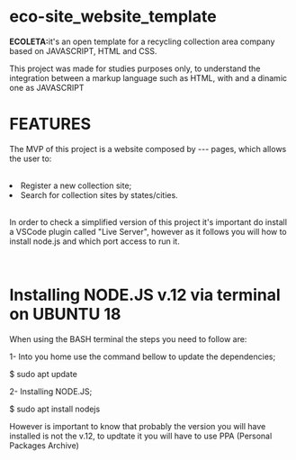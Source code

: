 # eco-site_website_template

<strong>ECOLETA:</strong>it's an open template for a recycling collection area company based on JAVASCRIPT, HTML and CSS.</br>
<p>This project was made for studies purposes only, to understand the integration between a markup language such as HTML, with
and a dinamic one as JAVASCRIPT</p>

<h1>FEATURES</h1>
<p>The MVP of this project is a website composed by --- pages, which allows the user to:</p></br>
<li>Register a new collection site;</li>
<li>Search for collection sites by states/cities.</li></br>

<p>In order to check a simplified version of this project it's important do install a VSCode plugin called "Live Server", however as it follows you will
how to install node.js and which port access to run it.</p></br>

<h1>Installing NODE.JS v.12 via terminal on UBUNTU 18</h1>

<p>When using the BASH terminal the steps you need to follow are:</p>

<p>1- Into you home use the command bellow to update the dependencies;</p>
  <p>$ sudo apt update</p>
  
<p>2- Installing NODE.JS;</p>
  <p>$ sudo apt install nodejs</p>
  
<p>However is important to know that probably the version you will have installed is not the v.12, to updtate it you will have to use PPA (Personal Packages Archive)</p>
